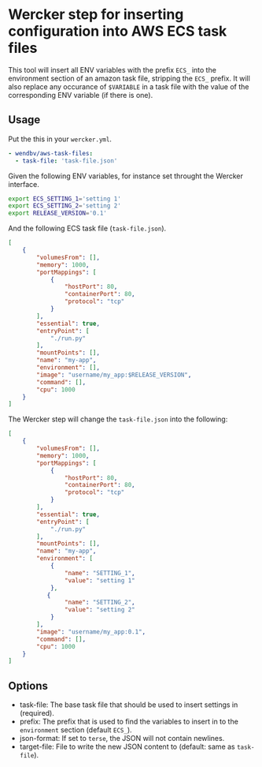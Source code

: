 # Wercker step for inserting configuration into AWS ECS task files

This tool will insert all ENV variables with the prefix `ECS_` into the environment section of an amazon task file, stripping the `ECS_` prefix. It will also replace any occurance of `$VARIABLE` in a task file with the value of the corresponding ENV variable (if there is one).

## Usage

Put the this in your `wercker.yml`.

```yml
- wendbv/aws-task-files:
  - task-file: 'task-file.json'
```

Given the following ENV variables, for instance set throught the Wercker interface.

```bash
export ECS_SETTING_1='setting 1'
export ECS_SETTING_2='setting 2'
export RELEASE_VERSION='0.1'
```

And the following ECS task file (`task-file.json`).

```json
[
    {
        "volumesFrom": [],
        "memory": 1000,
        "portMappings": [
            {
                "hostPort": 80,
                "containerPort": 80,
                "protocol": "tcp"
            }
        ],
        "essential": true,
        "entryPoint": [
            "./run.py"
        ],
        "mountPoints": [],
        "name": "my-app",
        "environment": [],
        "image": "username/my_app:$RELEASE_VERSION",
        "command": [],
        "cpu": 1000
    }
]
```

The Wercker step will change the `task-file.json` into the following:

```json
[
    {
        "volumesFrom": [],
        "memory": 1000,
        "portMappings": [
            {
                "hostPort": 80,
                "containerPort": 80,
                "protocol": "tcp"
            }
        ],
        "essential": true,
        "entryPoint": [
            "./run.py"
        ],
        "mountPoints": [],
        "name": "my-app",
        "environment": [
            {
                "name": "SETTING_1",
                "value": "setting 1"
            },
           {
                "name": "SETTING_2",
                "value": "setting 2"
            }
        ],
        "image": "username/my_app:0.1",
        "command": [],
        "cpu": 1000
    }
]
```

## Options

- task-file:
    The base task file that should be used to insert settings in (required).
- prefix:
    The prefix that is used to find the variables to insert in to the `environment` section (default `ECS_`).
- json-format:
    If set to `terse`, the JSON will not contain newlines.
- target-file:
    File to write the new JSON content to (default: same as `task-file`).
